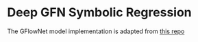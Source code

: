 # Deep GFN Symbolic Regression

The GFlowNet model implementation is adapted from [this repo](https://github.com/augustwester/gflownet)
